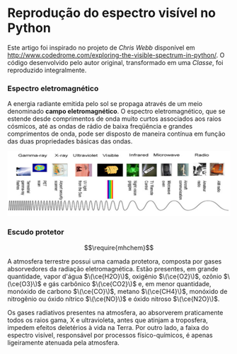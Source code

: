 # Reprodução do espectro visível no Python

Este artigo foi inspirado no projeto de *Chris Webb* disponível em http://www.codedrome.com/exploring-the-visible-spectrum-in-python/. 
O código desenvolvido pelo autor original, transformado em uma *Classe*, foi reproduzido integralmente.



### Espectro eletromagnético

A energia radiante emitida pelo sol se propaga através de um meio denominado **campo eletromagnético**. O espectro eletromagnético, que se estende desde comprimentos de onda muito curtos associados aos raios cósmicos, até as ondas de rádio de baixa freqüência e grandes comprimentos de onda, pode ser disposto de maneira contínua em função das duas propriedades básicas das ondas.

![espectro](espectro.png)  

### Escudo protetor
$$\require{mhchem}$$

A atmosfera terrestre possui uma camada protetora, composta por gases absorvedores da radiação eletromagnética. Estão presentes, em grande quantidade, vapor d'água $\(\ce{H2O}\)$, oxigênio $\(\ce{O2}\)$, ozônio $\(\ce{O3}\)$ e gás carbônico $\(\ce{CO2}\)$ e, em menor quantidade, monóxido de carbono $\(\ce{CO}\)$, metano $\(\ce{CH4}\)$, monóxido de nitrogênio ou óxido nítrico $\(\ce{NO}\)$ e óxido nitroso $\(\ce{N2O}\)$.

Os gases radiativos presentes na atmosfera, ao absorverem praticamente todos os raios gama, X e ultravioleta, antes que atinjam a troposfera, impedem efeitos deletérios à vida na Terra. Por outro lado, a faixa do espectro visível, responsável por processos físico-químicos, é apenas ligeiramente atenuada pela atmosfera.


